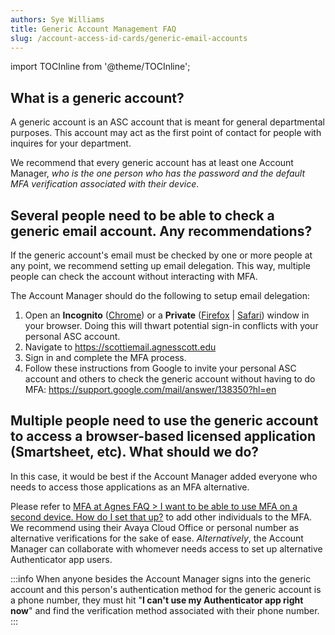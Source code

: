 ```yaml
---
authors: Sye Williams
title: Generic Account Management FAQ
slug: /account-access-id-cards/generic-email-accounts
---
```


import TOCInline from '@theme/TOCInline';  

<TOCInline toc={toc} />

## What is a generic account?

A generic account is an ASC account that is meant for general departmental purposes. This account may act as the first point of contact for people with inquires for your department. 

We recommend that every generic account has at least one Account Manager, *who is the one person who has the password and the default MFA verification associated with their device*. 
## Several people need to be able to check a generic email account. Any recommendations? 

If the generic account's email must be checked by one or more people at any point, we recommend setting up email delegation. This way, multiple people can check the account without interacting with MFA. 

The Account Manager should do the following to setup email delegation:
1. Open an **Incognito** ([Chrome](https://support.google.com/chrome/answer/95464?hl=EN&co=GENIE.Platform%3DDesktop)) or a **Private** ([Firefox](https://support.mozilla.org/en-US/kb/private-browsing-use-firefox-without-history#w_how-do-i-open-a-new-private-window) | [Safari](https://support.apple.com/guide/safari/browse-privately-ibrw1069/mac)) window in your browser. Doing this will thwart potential sign-in conflicts with your personal ASC account. 
2. Navigate to https://scottiemail.agnesscott.edu 
3. Sign in and complete the MFA process.
4. Follow these instructions from Google to invite your personal ASC account and others to check the generic account without having to do MFA: https://support.google.com/mail/answer/138350?hl=en

## Multiple people need to use the generic account to access a browser-based licensed application (Smartsheet, etc). What should we do?

In this case, it would be best if the Account Manager added everyone who needs to access those applications as an MFA alternative. 

Please refer to [MFA at Agnes FAQ > I want to be able to use MFA on a second device. How do I set that up?](https://asc-testsite2.netlify.app/docs/account-access-id-cards/MFA#i-want-to-be-able-to-use-mfa-on-a-second-device-how-do-i-set-that-up) to add other individuals to the MFA. We recommend using their Avaya Cloud Office or personal number as alternative verifications for the sake of ease. *Alternatively*, the Account Manager can collaborate with whomever needs access to set up alternative Authenticator app users.

:::info
When anyone besides the Account Manager signs into the generic account and this person's authentication method for the generic account is a phone number, they must hit "**I can't use my Authenticator app right now**" and find the verification method associated with their phone number. 
:::

